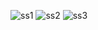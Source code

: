 ![ss1](https://github.com/hakanozer/tukcell_kotlin_2024/assets/83172478/8a23b91e-62b3-409a-abc5-bc81d71fc79e)
![ss2](https://github.com/hakanozer/tukcell_kotlin_2024/assets/83172478/b311e1cd-6e27-4da7-ab6c-6063ed1c5e16)
![ss3](https://github.com/hakanozer/tukcell_kotlin_2024/assets/83172478/ee094f21-e568-4ca6-a7aa-3d2d6bad53b2)

